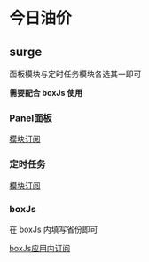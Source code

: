 # 今日油价

## surge
面板模块与定时任务模块各选其一即可

**需要配合 boxJs 使用**
### Panel面板
[模块订阅](https://raw.githubusercontent.com/zqzess/rule_for_quantumultX/master/js/Mine/gasoline/gasolinePricePanel.sgmodule)

### 定时任务
[模块订阅](https://raw.githubusercontent.com/zqzess/rule_for_quantumultX/master/js/Mine/gasoline/gasolinePrice.sgmodule)

### boxJs
在 boxJs 内填写省份即可

[boxJs应用内订阅](https://raw.githubusercontent.com/zqzess/rule_for_quantumultX/master/js/Mine/boxjs.json)